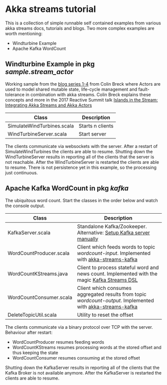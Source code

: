 # Akka streams tutorial #

This is a collection of simple runnable self contained examples from various akka streams docs, tutorials and blogs. 
Two more complex examples are worth mentioning:
* Windturbine Example
* Apache Kafka WordCount


## Windturbine Example in pkg _sample.stream_actor_ ##
Working sample from the [blog series 1-4](http://blog.colinbreck.com/integrating-akka-streams-and-akka-actors-part-iv/ "Blog 4")
 from Colin Breck where Actors are used to model shared mutable state, life-cycle management and fault-tolerance in combination with akka streams.
 Colin Breck explains these concepts and more in the 2017 Reactive Summit talk [
Islands in the Stream: Integrating Akka Streams and Akka Actors
](https://www.youtube.com/watch?v=qaiwalDyayA&list=PLKKQHTLcxDVayICsjpaPeno6aAPMCCZIz&index=4)

| Class                     | Description     |
| -------------------       |-----------------|
| SimulateWindTurbines.scala| Starts n clients|
| WindTurbineServer.scala   | Start server    |

 The clients communicate via websockets with the server. After a restart of SimulateWindTurbines the clients are able to resume. 
 Shutting down the WindTurbineServer results in reporting all of the clients that the server is not reachable.
 After the WindTurbineServer is restarted the clients are able to resume. 
 There is not persistence yet in this example, so the processing just continuous.


## Apache Kafka WordCount in pkg _kafka_ ##
The ubiquitous word count. Start the classes in the order below and watch the console output.

| Class               | Description      |
| ------------------- |-----------------|
| KafkaServer.scala| Standalone Kafka/Zookeeper. Alternative: [Setup Kafka server manually](https://kafka.apache.org/quickstart "Instruction")  
| WordCountProducer.scala   | Client which feeds words to topic _wordcount-input_. Implemented with [akka-streams-kafka](https://doc.akka.io/docs/akka-stream-kafka/current/home.html "Doc")      |
| WordCountKStreams.java   | Client to process stateful word and news count. Implemented with the magic [Kafka Streams DSL](https://kafka.apache.org/documentation/streams "Doc")        |
| WordCountConsumer.scala   | Client which consumes aggregated results from topic _wordcount-output_. Implemented with [akka-streams-kafka](https://doc.akka.io/docs/akka-stream-kafka/current/home.html "Doc")    |
| DeleteTopicUtil.scala   | Utility to reset the offset    | 

The clients communicate via a binary protocol over TCP with the server. Behaviour after restart:
* WordCountProducer resumes feeding words
* WordCountKStreams resumes processing words at the stored offset and thus keeping the state
* WordCountConsumer resumes consuming at the stored offset

Shutting down the KafkaServer results in reporting all of the clients that the Kafka Broker is not available anymore.
After the KafkaServer is restarted the clients are able to resume.